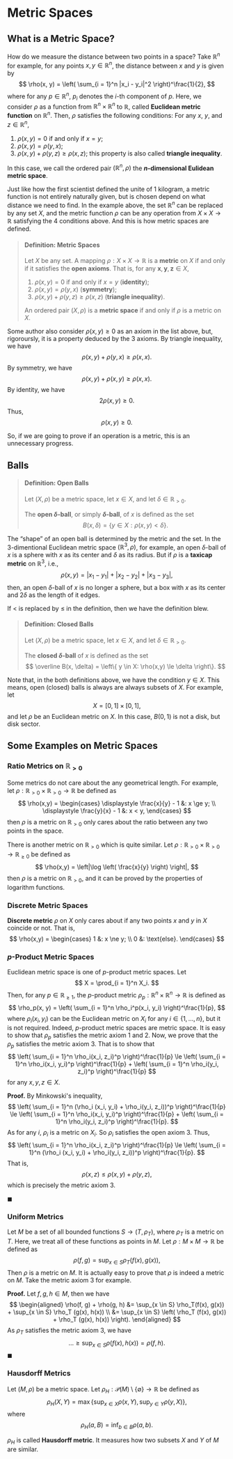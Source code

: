 # Metric Spaces

## What is a Metric Space?

How do we measure the distance between two points in a space? Take $\mathbb R^n$ for example, for any points $x, y \in \mathbb R^n$, the distance between $x$ and $y$ is given by
$$
\rho(x, y) = \left( \sum_{i = 1}^n |x_i - y_i|^2 \right)^\frac{1}{2},
$$
where for any $p \in \mathbb R^n$, $p_i$ denotes the $i$-th component of $p$. Here, we consider $\rho$ as a function from $\mathbb R^n \times \mathbb R^n$ to $\mathbb R$, called **Euclidean metric function** on $\mathbb R^n$. Then, $\rho$ satisfies the following conditions: For any $x$, $y$, and $z \in \mathbb R^n$,

1. $\rho(x, y) = 0$ if and only if $x = y$;
2. $\rho(x, y) = \rho(y, x)$;
3. $\rho(x, y) + \rho(y, z) \ge \rho(x, z)$; this property is also called **triangle inequality**.

In this case, we call the ordered pair $(\mathbb R^n, \rho)$ the **$n$-dimensional Eulidean metric space**.

Just like how the first scientist defined the unite of 1 kilogram, a metric function is not entirely naturally given, but is chosen depend on what distance we need to find. In the example above, the set $\mathbb R^n$ can be replaced by any set $X$, and the metric function $\rho$ can be any operation from $X \times X \to \mathbb R$ satisfying the 4 conditions above. And this is how metric spaces are defined.


> #### Definition: Metric Spaces
>
> Let $X$ be any set. A mapping $\rho: X \times X \to \mathbb R$ is a **metric** on $X$ if and only if it satisfies the **open axioms**. That is, for any $\mathbf x, \mathbf y, \mathbf z \in X$,
>
> 1. $\rho(x, y) = 0$ if and only if $x = y$ (**identity**);
> 2. $\rho(x, y) = \rho(y, x)$ (**symmetry**);
> 3. $\rho(x, y) + \rho(y, z) \ge \rho(x, z)$ (**triangle inequality**).
>
> An ordered pair $(X, \rho)$ is a **metric space** if and only if $\rho$ is a metric on $X$.

Some author also consider $\rho(x, y) \ge 0$ as an axiom in the list above, but, rigoroursly, it is a property deduced by the 3 axioms. By triangle inequality, we have
$$
\rho(x, y) + \rho(y, x) \ge \rho (x, x).
$$
By symmetry, we have
$$
\rho(x, y) + \rho(x,y) \ge \rho(x, x).
$$
By identity, we have
$$
2\rho (x,y) \ge 0.
$$
Thus,
$$
\rho(x,y) \ge 0.
$$

So, if we are going to prove if an operation is a metric, this is an unnecessary progress.

## Balls

> #### Definition: Open Balls
>
> Let $(X, \rho)$ be a metric space, let $x \in X$, and let $\delta \in \mathbb R_{> 0}$.
>
> The **open $\delta$-ball**, or simply **$\delta$-ball**, of $x$ is defined as the set
> $$
> B(x, \delta) = \left\{ y \in X: \rho(x,y) < \delta \right\}.
> $$

The “shape” of an open ball is determined by the metric and the set. In the 3-dimentional Euclidean metric space $(\mathbb R^3, \rho)$, for example, an open $\delta$-ball of $x$ is a sphere with $x$ as its center and $\delta$ as its radius. But if $\rho$ is a **taxicap metric** on $\mathbb R^3$, i.e.,
$$
\rho(x,y) = |x_1 - y_1| + |x_2 - y_2| + |x_3 - y_3|,
$$
then, an open $\delta$-ball of $x$ is no longer a sphere, but a box with $x$ as its center and $2\delta$ as the length of it edges.

If $<$ is replaced by $\le$ in the definition, then we have the definition blew.

> #### Definition: Closed Balls
>
> Let $(X, \rho)$ be a metric space, let $x \in X$, and let $\delta \in \mathbb R_{> 0}$.
>
> The **closed $\delta$-ball** of $x$ is defined as the set
> $$
> \overline B(x, \delta) = \left\{ y \in X: \rho(x,y) \le \delta \right\}.
> $$

Note that, in the both definitions above, we have the condition $y \in X$. This means, open (closed) balls is always are always subsets of $X$. For example, let
$$
X = [0 , 1] \times [0,1],
$$
and let $\rho$ be an Euclidean metric on $X$. In this case, $B(0,1)$ is not a disk, but disk sector.

## Some Examples on Metric Spaces

### Ratio Metrics on $\mathbb R_{> 0}$

Some metrics do not care about the any geometrical length. For example, let $\rho: \mathbb R_{> 0} \times \mathbb R_{> 0} \to \mathbb R$ be defined as
$$
\rho(x,y) =
\begin{cases}
\displaystyle \frac{x}{y} - 1 &: x \ge y; \\
\displaystyle \frac{y}{x} - 1 &: x < y,
\end{cases}
$$
then $\rho$ is a metric on $\mathbb R_{> 0}$ only cares about the ratio between any two points in the space.

There is another metric on $\mathbb R_{> 0}$ which is quite similar. Let $\rho: \mathbb R_{> 0} \times \mathbb R_{> 0} \to \mathbb R_{\ge 0}$ be defined as
$$
\rho(x,y) = \left|\log \left( \frac{x}{y} \right) \right|,
$$
then $\rho$ is a metric on $\mathbb R_{> 0}$, and it can be proved by the properties of logarithm functions.

### Discrete Metric Spaces

**Discrete metric** $\rho$ on $X$ only cares about if any two points $x$ and $y$ in $X$ coincide or not. That is,
$$
\rho(x,y) =
\begin{cases}
1 &: x \ne y; \\
0 &: \text{else}.
\end{cases}
$$

### $p$-Product Metric Spaces

Euclidean metric space is one of $p$-product metric spaces. Let
$$
X = \prod_{i = 1}^n X_i.
$$
Then, for any $p \in \mathbb R_{\ge 1}$, the $p$-product metric $\rho_p: \mathbb R^n \times \mathbb R^n \to \mathbb R$ is defined as
$$
\rho_p(x, y) = \left( \sum_{i = 1}^n \rho_i^p(x_i, y_i) \right)^\frac{1}{p},
$$
where $\rho_i(x_i, y_i)$ can be the Euclidean metric on $X_i$ for any $i \in \{1, \ldots, n\}$, but it is not required. Indeed, $p$-product metric spaces are metric space. It is easy to show that $\rho_p$ satisfies the metric axiom 1 and 2. Now, we prove that the $\rho_p$ satisfies the metric axiom 3. That is to show that
$$
\left( \sum_{i = 1}^n \rho_i(x_i, z_i)^p \right)^\frac{1}{p} \le \left( \sum_{i = 1}^n \rho_i(x_i, y_i)^p \right)^\frac{1}{p} + \left( \sum_{i = 1}^n \rho_i(y_i, z_i)^p \right)^\frac{1}{p}
$$
for any $x,y,z \in X$.

**Proof.** By Minkowski's inequality,
$$
\left( \sum_{i = 1}^n (\rho_i (x_i, y_i) + \rho_i(y_i, z_i))^p \right)^\frac{1}{p} \le \left( \sum_{i = 1}^n \rho_i(x_i, y_i)^p \right)^\frac{1}{p} + \left( \sum_{i = 1}^n \rho_i(y_i, z_i)^p \right)^\frac{1}{p}.
$$
As for any $i$, $\rho_i$ is a metric on $X_i$. So $\rho_i$ satisfies the open axiom 3. Thus,
$$
\left( \sum_{i = 1}^n \rho_i(x_i, z_i)^p \right)^\frac{1}{p} \le \left( \sum_{i = 1}^n (\rho_i (x_i, y_i) + \rho_i(y_i, z_i))^p \right)^\frac{1}{p}.
$$
That is,
$$
\rho(x, z) \le \rho(x,y) + \rho(y,z),
$$
which is precisely the metric axiom 3.

$\blacksquare$

### Uniform Metrics

Let $M$ be a set of all bounded functions $S \to (T, \rho_T)$, where $\rho_T$ is a metric on $T$. Here, we treat all of these functions as points in $M$. Let $\rho: M \times M \to \mathbb R$ be defined as
$$
\rho(f,g) = \sup_{x \in S} \rho_T(f(x), g(x)),
$$
Then $\rho$ is a metric on $M$. It is actually easy to prove that $\rho$ is indeed a metric on $M$. Take the metric axiom 3 for example.

**Proof.** Let $f, g, h \in M$, then we have
$$
\begin{aligned}
\rho(f, g) + \rho(g, h) &= \sup_{x \in S} \rho_T(f(x), g(x)) + \sup_{x \in S} \rho_T (g(x), h(x)) \\
&= \sup_{x \in S} \left( \rho_T (f(x), g(x)) + \rho_T (g(x), h(x)) \right).
\end{aligned}
$$
As $\rho_T$ satisfies the metric axiom 3, we have
$$
\ldots \ge \sup_{x \in S} \rho(f(x), h(x)) = \rho(f,h).
$$
$\blacksquare$

### Hausdorff Metrics

Let $(M, \rho)$ be a metric space. Let $\rho_H: \mathcal P(M) \setminus \{\emptyset\} \to \mathbb R$ be defined as
$$
\rho_H(X, Y) = \max \left\{ \sup_{x \in X} \rho(x, Y), \sup_{y \in Y} \rho (y, X) \right\},
$$
where
$$
\rho_H(a, B) = \inf_{b \in B} \rho(a,b).
$$

$\rho_H$ is called **Hausdorff metric**. It measures how two subsets $X$ and $Y$ of $M$ are similar.
